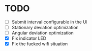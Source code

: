# TODO
- [ ] Submit interval configurable in the UI
- [ ] Stationary deviation optimization
- [ ] Angular deviation optimization
- [x] Fix indicator LED
- [x] Fix the fucked wifi situation
